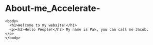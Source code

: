 # About-me_Accelerate-
<html>
    <head>
    <title>The story of my life</title>
    </head>

    <body>
      <h1>Welcome to my website!</h1>
      <p><h2>Hello People!</h2> My name is Pak, you can call me Jacob. </p>
    </body>
</html>
